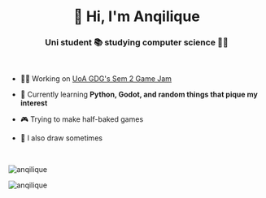 <h1 align="center">👋 Hi, I'm Anqilique</h1>

<h3 align="center">Uni student 📚 studying computer science 👩‍💻</h3>
<br>

- 👩‍💻 Working on [UoA GDG's Sem 2 Game Jam](https://github.com/anqilique/GDGJam2-2025)

- 🌱 Currently learning **Python, Godot, and random things that pique my interest**

- 🎮 Trying to make half-baked games

- 🎨 I also draw sometimes

<br>
<p><img align="center" src="https://github-readme-streak-stats.herokuapp.com/?user=anqilique&theme=dark" alt="anqilique" /></p>
<p><img align="left" src="https://github-readme-stats.vercel.app/api/top-langs?username=anqilique&show_icons=true&theme=dark&locale=en&layout=compact" alt="anqilique" /></p>

